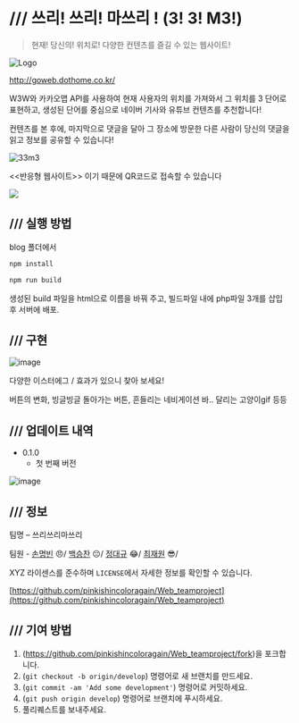 # /// 쓰리! 쓰리! 마쓰리 ! (3!&nbsp;3!&nbsp;M3!)
> 현재! 당신의! 위치로! 다양한 컨텐츠를 즐길 수 있는 웹사이트!

![Logo](https://user-images.githubusercontent.com/39547381/121808576-0f5e5a80-cc94-11eb-85a4-bd85a9bcc44f.png)

http://goweb.dothome.co.kr/

W3W와 카카오맵 API를 사용하여 현재 사용자의 위치를 가져와서 그 위치를 3 단어로 표현하고, 생성된 단어를 중심으로 네이버 기사와 유튜브 컨텐츠를 추천합니다!

컨텐츠를 본 후에, 마지막으로 댓글을 달아 그 장소에 방문한 다른 사람이 당신의 댓글을 읽고 정보를 공유할 수 있습니다!

![33m3](https://user-images.githubusercontent.com/39547381/121850906-6d3c8200-cd28-11eb-8bd2-67ebaf20d7ac.jpeg)

<<반응형 웹사이트>> 이기 때문에 QR코드로 접속할 수 있습니다


![](/blog/src/1.png)

## /// 실행 방법

blog 폴더에서
```sh
npm install

npm run build
```

생성된 build 파일을 html으로 이름을 바꿔 주고, 빌드파일 내에 php파일 3개를 삽입 후 서버에 배포.



## /// 구현

![image](https://user-images.githubusercontent.com/39547381/121809004-040c2e80-cc96-11eb-8381-3ca11261fdaf.png)

다양한 이스터에그 / 효과가 있으니 찾아 보세요!

버튼의 변화, 빙글빙글 돌아가는 버튼, 흔들리는 네비게이션 바.. 달리는 고양이gif 등등


## /// 업데이트 내역

* 0.1.0
    * 첫 번째 버전


![image](https://user-images.githubusercontent.com/39547381/121809020-1b4b1c00-cc96-11eb-945d-590434df6dc4.png)


## /// 정보

팀명 – 쓰리쓰리마쓰리

팀원 -
[손명빈](https://github.com/pinkishincoloragain) :angry:/
[백승찬](https://github.com/Backseungchan) :pensive:/
[정대규](https://github.com/DDAGUE) :joy:/
[최재원](https://github.com/choi-jaewon) :sunglasses:/

XYZ 라이센스를 준수하며 ``LICENSE``에서 자세한 정보를 확인할 수 있습니다.

[https://github.com/pinkishincoloragain/Web_teamproject](https://github.com/pinkishincoloragain/Web_teamproject)

## /// 기여 방법

1. (<https://github.com/pinkishincoloragain/Web_teamproject/fork>)을 포크합니다.
2. (`git checkout -b origin/develop`) 명령어로 새 브랜치를 만드세요.
3. (`git commit -am 'Add some development'`) 명령어로 커밋하세요.
4. (`git push origin develop`) 명령어로 브랜치에 푸시하세요. 
5. 풀리퀘스트를 보내주세요.
